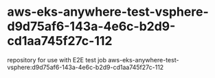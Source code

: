 # aws-eks-anywhere-test-vsphere-d9d75af6-143a-4e6c-b2d9-cd1aa745f27c-112
repository for use with E2E test job aws-eks-anywhere-test-vsphere:d9d75af6-143a-4e6c-b2d9-cd1aa745f27c-112
